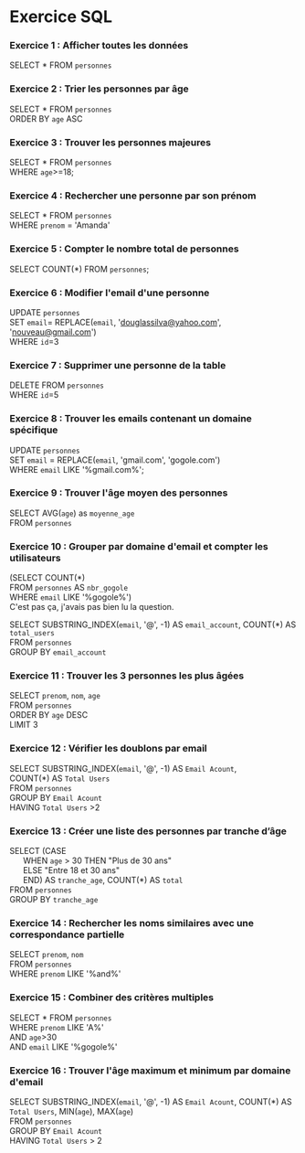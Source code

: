 # Exercice SQL

### Exercice 1 : Afficher toutes les données

SELECT \* FROM `personnes`

### Exercice 2 : Trier les personnes par âge

SELECT \* FROM `personnes`  
ORDER BY `age` ASC

### Exercice 3 : Trouver les personnes majeures

SELECT \* FROM `personnes`  
WHERE `age`>=18;

### Exercice 4 : Rechercher une personne par son prénom

SELECT \* FROM `personnes`  
WHERE `prenom` = 'Amanda'

### Exercice 5 : Compter le nombre total de personnes

SELECT COUNT(\*) FROM `personnes`;

### Exercice 6 : Modifier l'email d'une personne

UPDATE `personnes`  
SET `email`= REPLACE(`email`, 'douglassilva@yahoo.com', 'nouveau@gmail.com')  
WHERE `id`=3

### Exercice 7 : Supprimer une personne de la table

DELETE FROM `personnes`  
WHERE `id`=5

### Exercice 8 : Trouver les emails contenant un domaine spécifique

UPDATE `personnes`  
SET `email` = REPLACE(`email`, 'gmail.com', 'gogole.com')  
WHERE `email` LIKE '%gmail.com%';

### Exercice 9 : Trouver l'âge moyen des personnes

SELECT AVG(`age`) as `moyenne_age`  
FROM `personnes`

### Exercice 10 : Grouper par domaine d'email et compter les utilisateurs

(SELECT COUNT(\*)  
FROM `personnes` AS `nbr_gogole`  
WHERE `email` LIKE '%gogole%')  
C'est pas ça, j'avais pas bien lu la question.

SELECT SUBSTRING_INDEX(`email`, '@', -1) AS `email_account`, COUNT(\*) AS `total_users`  
FROM `personnes`  
GROUP BY `email_account`

### Exercice 11 : Trouver les 3 personnes les plus âgées

SELECT `prenom`, `nom`, `age`  
FROM `personnes`  
ORDER BY `age` DESC  
LIMIT 3

### Exercice 12 : Vérifier les doublons par email

SELECT SUBSTRING_INDEX(`email`, '@', -1) AS `Email Acount`,  
COUNT(\*) AS `Total Users`  
FROM `personnes`  
GROUP BY `Email Acount`  
HAVING `Total Users` >2

### Exercice 13 : Créer une liste des personnes par tranche d’âge

SELECT (CASE  
&nbsp;&nbsp;&nbsp;&nbsp;&nbsp;&nbsp;WHEN `age` > 30 THEN "Plus de 30 ans"  
&nbsp;&nbsp;&nbsp;&nbsp;&nbsp;&nbsp;ELSE "Entre 18 et 30 ans"  
&nbsp;&nbsp;&nbsp;&nbsp;&nbsp;&nbsp;END) AS `tranche_age`, COUNT(\*) AS `total`  
FROM `personnes`  
GROUP BY `tranche_age`

### Exercice 14 : Rechercher les noms similaires avec une correspondance partielle

SELECT `prenom`, `nom`  
FROM `personnes`  
WHERE `prenom` LIKE '%and%'

### Exercice 15 : Combiner des critères multiples

SELECT \*
FROM `personnes`  
WHERE `prenom` LIKE 'A%'  
AND `age`>30  
AND `email` LIKE '%gogole%'

### Exercice 16 : Trouver l'âge maximum et minimum par domaine d'email

SELECT SUBSTRING_INDEX(`email`, '@', -1) AS `Email Acount`, COUNT(\*) AS `Total Users`, MIN(`age`), MAX(`age`)  
FROM `personnes`  
GROUP BY `Email Acount`  
HAVING `Total Users` > 2
